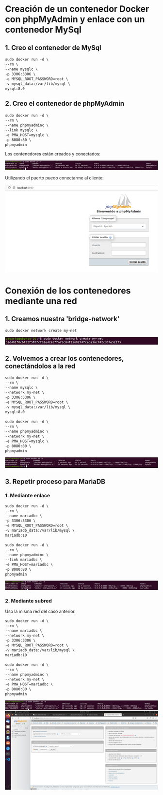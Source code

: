 # Creación de un contenedor Docker con phpMyAdmin y enlace con un contenedor MySql

## 1. Creo el contenedor de MySql

    sudo docker run -d \
    --rm \
    --name mysqlc \
    -p 3306:3306 \
    -e MYSQL_ROOT_PASSWORD=root \
    -v mysql_data:/var/lib/mysql \
    mysql:8.0

## 2. Creo el contenedor de phpMyAdmin

    sudo docker run -d \
    --rm \
    --name phpmyadminc \
    --link mysqlc \
    -e PMA_HOST=mysqlc \
    -p 8080:80 \
    phpmyadmin

Los contenedores están creados y conectados:

<img src="img/1.png">

Utilizando el puerto puedo conectarme al cliente:

<img src="img/2.png">

#  Conexión de los contenedores mediante una red

## 1. Creamos nuestra 'bridge-network'

    sudo docker network create my-net

<img src='img/3.png'>

## 2. Volvemos a crear los contenedores, conectándolos a la red

    sudo docker run -d \
    --rm \
    --name mysqlc \
    --network my-net \
    -p 3306:3306 \
    -e MYSQL_ROOT_PASSWORD=root \
    -v mysql_data:/var/lib/mysql \
    mysql:8.0

    sudo docker run -d \
    --rm \
    --name phpmyadminc \
    --network my-net \
    -e PMA_HOST=mysqlc \
    -p 8080:80 \
    phpmyadmin

<img src='img/4.png'>

## 3. Repetir proceso para MariaDB

### 1. Mediante enlace

    sudo docker run -d \
    --rm \
    --name mariadbc \
    -p 3306:3306 \
    -e MYSQL_ROOT_PASSWORD=root \
    -v mariadb_data:/var/lib/mysql \
    mariadb:10

    sudo docker run -d \
    --rm \
    --name phpmyadminc \
    --link mariadbc \
    -e PMA_HOST=mariadbc \
    -p 8080:80 \
    phpmyadmin

<img src='img/5.png'>

### 2. Mediante subred

Uso la misma red del caso anterior.

    sudo docker run -d \
    --rm \
    --name mariadbc \
    --network my-net \
    -p 3306:3306 \
    -e MYSQL_ROOT_PASSWORD=root \
    -v mariadb_data:/var/lib/mysql \
    mariadb:10

    sudo docker run -d \
    --rm \
    --name phpmyadminc \
    --network my-net \
    -e PMA_HOST=mariadbc \
    -p 8080:80 \
    phpmyadmin

<img src='img/6.png'>

<img src='img/7.png'>
